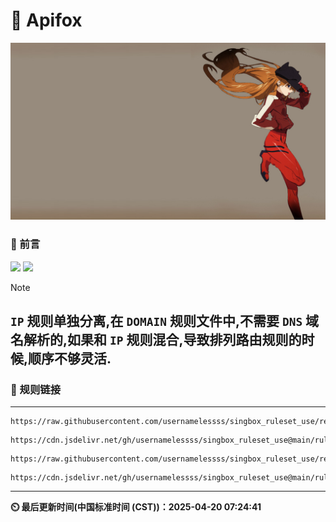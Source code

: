 
# 🧸 Apifox
![](https://raw.githubusercontent.com/usernamelessss/picture-bed/main/images/202504042256831.jpg)
### 📣 前言
![](https://shields.io/badge/-移除重复规则-ff69b4) ![](https://shields.io/badge/-IP&nbsp;规则单独存放不与&nbsp;DOMAIN&nbsp;等混合-green)
> [!NOTE]
**`IP` 规则单独分离,在 `DOMAIN` 规则文件中,不需要 `DNS` 域名解析的,如果和 `IP` 规则混合,导致排列路由规则的时候,顺序不够灵活.**
---

###  🔗 规则链接
---

```url
https://raw.githubusercontent.com/usernamelessss/singbox_ruleset_use/refs/heads/main/rule/Apifox/Apifox_No_IP.json
```

```url
https://cdn.jsdelivr.net/gh/usernamelessss/singbox_ruleset_use@main/rule/Apifox/Apifox_No_IP.json
```

```url
https://raw.githubusercontent.com/usernamelessss/singbox_ruleset_use/refs/heads/main/rule/Apifox/Apifox_No_IP.srs
```

```url
https://cdn.jsdelivr.net/gh/usernamelessss/singbox_ruleset_use@main/rule/Apifox/Apifox_No_IP.srs
```

---
**⏲️ 最后更新时间(中国标准时间 (CST))：2025-04-20 07:24:41**